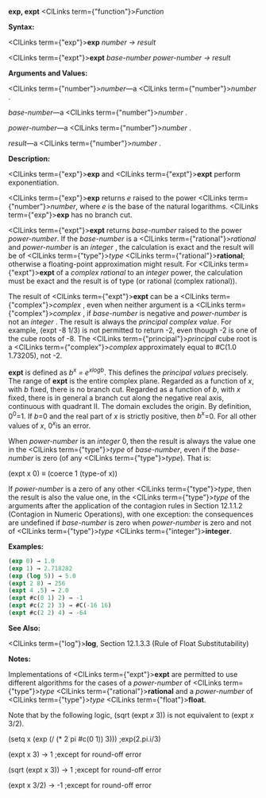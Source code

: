 **exp, expt** <ClLinks  term={"function"}><i>Function</i></ClLinks> 



**Syntax:** 



<ClLinks  term={"exp"}><b>exp</b></ClLinks> *number → result* 



<ClLinks  term={"expt"}><b>expt</b></ClLinks> *base-number power-number → result* 



**Arguments and Values:** 



<ClLinks  term={"number"}><i>number</i></ClLinks>—a <ClLinks  term={"number"}><i>number</i></ClLinks> . 



*base-number*—a <ClLinks  term={"number"}><i>number</i></ClLinks> . 



*power-number*—a <ClLinks  term={"number"}><i>number</i></ClLinks> . 



*result*—a <ClLinks  term={"number"}><i>number</i></ClLinks> . 



**Description:** 



<ClLinks  term={"exp"}><b>exp</b></ClLinks> and <ClLinks  term={"expt"}><b>expt</b></ClLinks> perform exponentiation. 



<ClLinks  term={"exp"}><b>exp</b></ClLinks> returns *e* raised to the power <ClLinks  term={"number"}><i>number</i></ClLinks>, where *e* is the base of the natural logarithms. <ClLinks  term={"exp"}><b>exp</b></ClLinks> has no branch cut. 



<ClLinks  term={"expt"}><b>expt</b></ClLinks> returns *base-number* raised to the power *power-number*. If the *base-number* is a <ClLinks  term={"rational"}><i>rational</i></ClLinks> and *power-number* is an *integer* , the calculation is exact and the result will be of <ClLinks  term={"type"}><i>type</i></ClLinks> <ClLinks  term={"rational"}><b>rational</b></ClLinks>; otherwise a floating-point approximation might result. For <ClLinks  term={"expt"}><b>expt</b></ClLinks> of a *complex rational* to an *integer* power, the calculation must be exact and the result is of type (or rational (complex rational)). 



The result of <ClLinks  term={"expt"}><b>expt</b></ClLinks> can be a <ClLinks  term={"complex"}><i>complex</i></ClLinks> , even when neither argument is a <ClLinks  term={"complex"}><i>complex</i></ClLinks> , if *base-number* is negative and *power-number* is not an *integer* . The result is always the *principal complex value*. For example, (expt -8 1/3) is not permitted to return -2, even though -2 is one of the cube roots of -8. The <ClLinks  term={"principal"}><i>principal</i></ClLinks> cube root is a <ClLinks  term={"complex"}><i>complex</i></ClLinks> approximately equal to #C(1.0 1.73205), not -2. 



<b>expt</b> is defined as <i>b<sup>x</sup> = e<sup>xlogb</sup></i>. This defines the <i>principal values</i> precisely. The range of <b>expt</b> is the entire complex plane. Regarded as a function of <i>x</i>, with <i>b</i> fixed, there is no branch cut. Regarded as a function of <i>b</i>, with <i>x</i> fixed, there is in general a branch cut along the negative real axis, continuous with quadrant II. The domain excludes the origin. By definition, 0<sup>0</sup>=1. If <i>b</i>=0 and the real part of <i>x</i> is strictly positive, then <i>b<sup>x</sup></i>=0. For all other values of <i>x</i>, 0<i><sup>x</sup></i>is an error. 







 



 



When *power-number* is an *integer* 0, then the result is always the value one in the <ClLinks  term={"type"}><i>type</i></ClLinks> of *base-number*, even if the *base-number* is zero (of any <ClLinks  term={"type"}><i>type</i></ClLinks>). That is: 



(expt x 0) *≡* (coerce 1 (type-of x)) 



If *power-number* is a zero of any other <ClLinks  term={"type"}><i>type</i></ClLinks>, then the result is also the value one, in the <ClLinks  term={"type"}><i>type</i></ClLinks> of the arguments after the application of the contagion rules in Section 12.1.1.2 (Contagion in Numeric Operations), with one exception: the consequences are undefined if *base-number* is zero when *power-number* is zero and not of <ClLinks  term={"type"}><i>type</i></ClLinks> <ClLinks  term={"integer"}><b>integer</b></ClLinks>. 



**Examples:**
```lisp
(exp 0) → 1.0 
(exp 1) → 2.718282 
(exp (log 5)) → 5.0 
(expt 2 8) → 256 
(expt 4 .5) → 2.0 
(expt #c(0 1) 2) → -1 
(expt #c(2 2) 3) → #C(-16 16) 
(expt #c(2 2) 4) → -64 
```
**See Also:** 



<ClLinks  term={"log"}><b>log</b></ClLinks>, Section 12.1.3.3 (Rule of Float Substitutability) 



**Notes:** 



Implementations of <ClLinks  term={"expt"}><b>expt</b></ClLinks> are permitted to use different algorithms for the cases of a *power-number* of <ClLinks  term={"type"}><i>type</i></ClLinks> <ClLinks  term={"rational"}><b>rational</b></ClLinks> and a *power-number* of <ClLinks  term={"type"}><i>type</i></ClLinks> <ClLinks  term={"float"}><b>float</b></ClLinks>. 



Note that by the following logic, (sqrt (expt *x* 3)) is not equivalent to (expt *x* 3/2). 



(setq x (exp (/ (\* 2 pi #c(0 1)) 3))) ;exp(2.pi.i/3) 



(expt x 3) → 1 ;except for round-off error 



(sqrt (expt x 3)) → 1 ;except for round-off error 



(expt x 3/2) → -1 ;except for round-off error 




